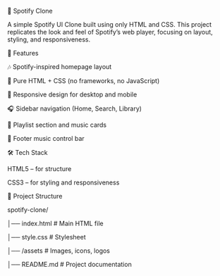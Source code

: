 🎵 Spotify Clone

A simple Spotify UI Clone built using only HTML and CSS. This project replicates the look and feel of Spotify’s web player, focusing on layout, styling, and responsiveness.

🚀 Features

🎶 Spotify-inspired homepage layout

🎨 Pure HTML + CSS (no frameworks, no JavaScript)

📱 Responsive design for desktop and mobile

🎧 Sidebar navigation (Home, Search, Library)

📂 Playlist section and music cards

📌 Footer music control bar

🛠️ Tech Stack

HTML5 – for structure

CSS3 – for styling and responsiveness

📂 Project Structure 

spotify-clone/

│── index.html        # Main HTML file

│── style.css         # Stylesheet

│── /assets           # Images, icons, logos

│── README.md         # Project documentation
